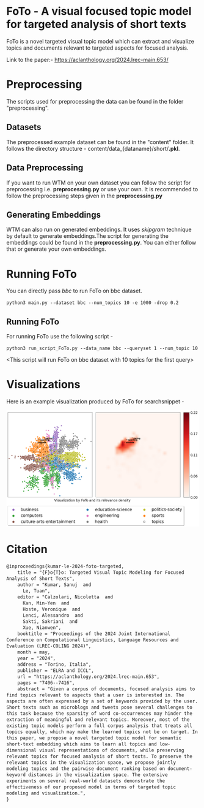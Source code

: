 # FoTo - A visual focused topic model for targeted analysis of short texts

FoTo is a novel targeted visual topic model which can extract and visualize topics and documents relevant to targeted aspects for focused analysis.

Link to the paper:- https://aclanthology.org/2024.lrec-main.653/

# Preprocessing
The scripts used for preprocessing the data can be found in the folder "preprocessing".

## Datasets
The preprocessed example dataset can be found in the "content" folder. It follows the directory structure - content/data_{dataname}/short/**.pkl**. 

## Data Preprocessing
If you want to run WTM on your own dataset you can follow the script for preprocessing i.e. **preprocessing.py** or use your own. It is recommended to follow the preprocessing steps given in the **preprocessing.py**

## Generating Embeddings
WTM can also run on generated embeddings. It uses *skipgram* technique by default to generate embeddings.The script for generating the embeddings could be found in the **preprocessing.py**. You can either follow that or generate your own embeddings.

# Running FoTo
You can directly pass *bbc* to run FoTo on bbc dataset.
```  
python3 main.py --dataset bbc --num_topics 10 -e 1000 -drop 0.2
```

## Running FoTo
For running FoTo use the following script -

```
python3 run_script_FoTo.py --data_name bbc --queryset 1 --num_topic 10
```
<This script will run FoTo on bbc dataset with 10 topics for the first query> <br/>

# Visualizations
Here is an example visualization produced by FoTo for searchsnippet - <br/>

![ssnip_vis](/visualization/main_visualization_FoTo_example_searchsnippet.png)

# Citation 
```
@inproceedings{kumar-le-2024-foto-targeted,
    title = "{F}o{T}o: Targeted Visual Topic Modeling for Focused Analysis of Short Texts",
    author = "Kumar, Sanuj  and
      Le, Tuan",
    editor = "Calzolari, Nicoletta  and
      Kan, Min-Yen  and
      Hoste, Veronique  and
      Lenci, Alessandro  and
      Sakti, Sakriani  and
      Xue, Nianwen",
    booktitle = "Proceedings of the 2024 Joint International Conference on Computational Linguistics, Language Resources and Evaluation (LREC-COLING 2024)",
    month = may,
    year = "2024",
    address = "Torino, Italia",
    publisher = "ELRA and ICCL",
    url = "https://aclanthology.org/2024.lrec-main.653",
    pages = "7406--7416",
    abstract = "Given a corpus of documents, focused analysis aims to find topics relevant to aspects that a user is interested in. The aspects are often expressed by a set of keywords provided by the user. Short texts such as microblogs and tweets pose several challenges to this task because the sparsity of word co-occurrences may hinder the extraction of meaningful and relevant topics. Moreover, most of the existing topic models perform a full corpus analysis that treats all topics equally, which may make the learned topics not be on target. In this paper, we propose a novel targeted topic model for semantic short-text embedding which aims to learn all topics and low-dimensional visual representations of documents, while preserving relevant topics for focused analysis of short texts. To preserve the relevant topics in the visualization space, we propose jointly modeling topics and the pairwise document ranking based on document-keyword distances in the visualization space. The extensive experiments on several real-world datasets demonstrate the effectiveness of our proposed model in terms of targeted topic modeling and visualization.",
}

```
